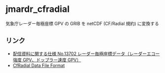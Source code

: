 # jmardr_cfradial

気象庁レーダー毎極座標 GPV の GRIB を netCDF (CF/Radial 規約) に変換する

## リンク

-   [配信資料に関する仕様 No.13702 レーダー毎極座標データ（レーダーエコー強度 GPV、ドップラー速度 GPV）](https://www.data.jma.go.jp/add/suishin/shiyou/pdf/no13702)
-   [CfRadial Data File Format](https://ral.ucar.edu/projects/titan/docs/radial_formats/CfRadialDoc.pdf)
